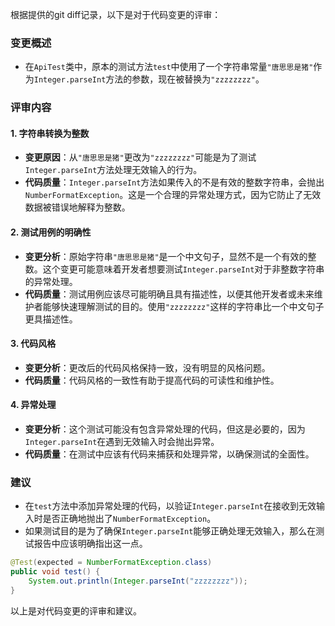 根据提供的git diff记录，以下是对于代码变更的评审：

### 变更概述
- 在`ApiTest`类中，原本的测试方法`test`中使用了一个字符串常量`"唐思思是猪"`作为`Integer.parseInt`方法的参数，现在被替换为`"zzzzzzzz"`。

### 评审内容

#### 1. 字符串转换为整数
- **变更原因**：从`"唐思思是猪"`更改为`"zzzzzzzz"`可能是为了测试`Integer.parseInt`方法处理无效输入的行为。
- **代码质量**：`Integer.parseInt`方法如果传入的不是有效的整数字符串，会抛出`NumberFormatException`。这是一个合理的异常处理方式，因为它防止了无效数据被错误地解释为整数。

#### 2. 测试用例的明确性
- **变更分析**：原始字符串`"唐思思是猪"`是一个中文句子，显然不是一个有效的整数。这个变更可能意味着开发者想要测试`Integer.parseInt`对于非整数字符串的异常处理。
- **代码质量**：测试用例应该尽可能明确且具有描述性，以便其他开发者或未来维护者能够快速理解测试的目的。使用`"zzzzzzzz"`这样的字符串比一个中文句子更具描述性。

#### 3. 代码风格
- **变更分析**：更改后的代码风格保持一致，没有明显的风格问题。
- **代码质量**：代码风格的一致性有助于提高代码的可读性和维护性。

#### 4. 异常处理
- **变更分析**：这个测试可能没有包含异常处理的代码，但这是必要的，因为`Integer.parseInt`在遇到无效输入时会抛出异常。
- **代码质量**：在测试中应该有代码来捕获和处理异常，以确保测试的全面性。

### 建议
- 在`test`方法中添加异常处理的代码，以验证`Integer.parseInt`在接收到无效输入时是否正确地抛出了`NumberFormatException`。
- 如果测试目的是为了确保`Integer.parseInt`能够正确处理无效输入，那么在测试报告中应该明确指出这一点。

```java
@Test(expected = NumberFormatException.class)
public void test() {
    System.out.println(Integer.parseInt("zzzzzzzz"));
}
```

以上是对代码变更的评审和建议。